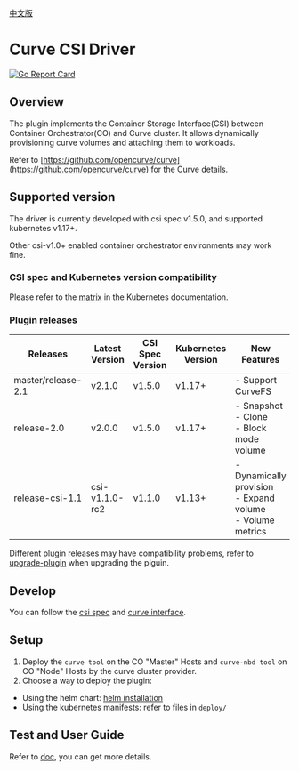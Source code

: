 [中文版](README_cn.md)

# Curve CSI Driver

[![Go Report Card](https://goreportcard.com/badge/github.com/opencurve/curve-csi)](https://goreportcard.com/report/github.com/opencurve/curve-csi)

## Overview

The plugin implements the Container Storage Interface(CSI) between
Container Orchestrator(CO) and Curve cluster. It allows dynamically
provisioning curve volumes and attaching them to workloads.

Refer to [https://github.com/opencurve/curve](https://github.com/opencurve/curve) for the Curve details.


## Supported version

The driver is currently developed with csi spec v1.5.0, and supported kubernetes v1.17+.

Other csi-v1.0+ enabled container orchestrator environments may work fine.

### CSI spec and Kubernetes version compatibility

Please refer to the [matrix](https://kubernetes-csi.github.io/docs/#kubernetes-releases)
in the Kubernetes documentation.

### Plugin releases

| Releases | Latest Version |CSI Spec Version | Kubernetes Version | New Features |
|--- | ---| --- |--- | ---|
| master/release-2.1 | v2.1.0 | v1.5.0 | v1.17+ | - Support CurveFS |
| release-2.0 | v2.0.0 | v1.5.0 | v1.17+ | - Snapshot<br/> - Clone<br/> - Block mode volume|
| release-csi-1.1 | csi-v1.1.0-rc2 | v1.1.0 | v1.13+ | - Dynamically provision <br/> - Expand volume <br/> - Volume metrics|

Different plugin releases may have compatibility problems, refer to [upgrade-plugin](docs/upgrade-plugin.md) when upgrading the plguin.

## Develop

You can follow the [csi spec](https://github.com/container-storage-interface/spec/blob/master/spec.md)
and [curve interface](docs/curve-interface).

## Setup

1. Deploy the `curve tool` on the CO "Master" Hosts and `curve-nbd tool` on CO "Node" Hosts by the curve cluster provider.
2. Choose a way to deploy the plugin:

- Using the helm chart: [helm installation](charts/curve-csi/README.md)
- Using the kubernetes manifests: refer to files in `deploy/`

## Test and User Guide

Refer to [doc](docs/README.md), you can get more details.
